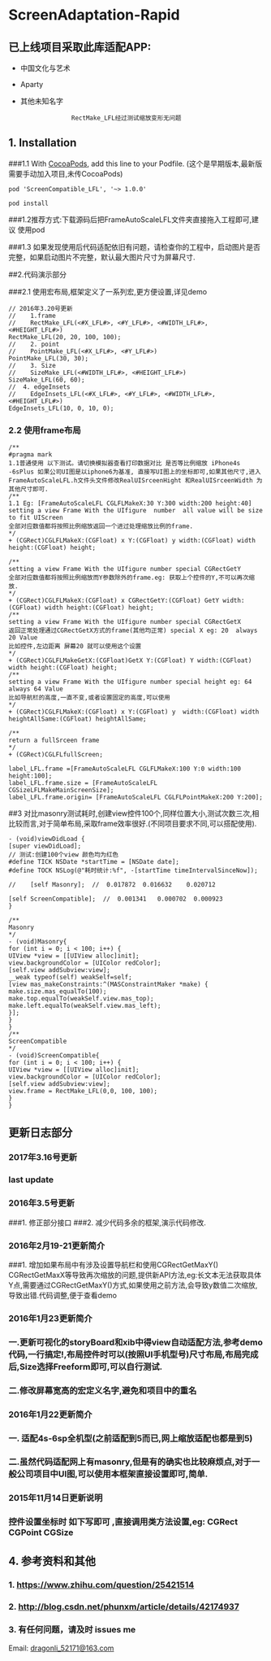 # ScreenAdaptation-Rapid 

## 已上线项目采取此库适配APP:


- 中国文化与艺术
- Aparty   

- 其他未知名字  




				    RectMake_LFL经过测试缩放变形无问题
				    
## 1. Installation   

###1.1   With [CocoaPods](http://cocoapods.org), add this line to your Podfile. (这个是早期版本,最新版需要手动加入项目,未传CocoaPods)

```
pod 'ScreenCompatible_LFL', '~> 1.0.0'

pod install 

```
###1.2推荐方式:下载源码后把FrameAutoScaleLFL文件夹直接拖入工程即可,建议 使用pod

###1.3 如果发现使用后代码适配依旧有问题，请检查你的工程中，启动图片是否完整，如果启动图片不完整，默认最大图片尺寸为屏幕尺寸.

##2.代码演示部分

###2.1 使用宏布局,框架定义了一系列宏,更方便设置,详见demo

```objc
// 2016年3.20号更新  
//    1.frame
//    RectMake_LFL(<#X_LFL#>, <#Y_LFL#>, <#WIDTH_LFL#>, <#HEIGHT_LFL#>)
RectMake_LFL(20, 20, 100, 100);
//    2. point
//    PointMake_LFL(<#X_LFL#>, <#Y_LFL#>)
PointMake_LFL(30, 30);
//    3. Size
//    SizeMake_LFL(<#WIDTH_LFL#>, <#HEIGHT_LFL#>)
SizeMake_LFL(60, 60);
//  4. edgeInsets
//    EdgeInsets_LFL(<#X_LFL#>, <#Y_LFL#>, <#WIDTH_LFL#>, <#HEIGHT_LFL#>)
EdgeInsets_LFL(10, 0, 10, 0);
```

### 2.2 使用frame布局

```objc
/**
#pragma mark  
1.1普通使用 以下测试。请切换模拟器查看打印数据对比 是否等比例缩放 iPhone4s -6sPlus 如果公司UI图是以iphone6为基准, 直接写UI图上的坐标即可,如果其他尺寸,进入FrameAutoScaleLFL.h文件头文件修改RealUISrceenHight 和RealUISrceenWidth 为其他尺寸即可.
/**
1.1 Eg: [FrameAutoScaleLFL CGLFLMakeX:30 Y:300 width:200 height:40]
setting a view Frame With the UIfigure  number  all value will be size to fit UIScreen
全部对应数值都将按照比例缩放返回一个进过处理缩放比例的frame.
*/
+ (CGRect)CGLFLMakeX:(CGFloat) x Y:(CGFloat) y width:(CGFloat) width height:(CGFloat) height;

/**
setting a view Frame With the UIfigure number special CGRectGetY
全部对应数值都将按照比例缩放而Y参数除外的frame.eg: 获取上个控件的Y,不可以再次缩放.
*/
+ (CGRect)CGLFLMakeX:(CGFloat) x CGRectGetY:(CGFloat) GetY width:(CGFloat) width height:(CGFloat) height;
/**
setting a view Frame With the UIfigure number special CGRectGetX
返回正常处理通过CGRectGetX方式的frame(其他均正常) special X eg: 20  always 20 Value
比如控件,左边距离 屏幕20 就可以使用这个设置
*/
+ (CGRect)CGLFLMakeGetX:(CGFloat)GetX Y:(CGFloat) Y width:(CGFloat) width height:(CGFloat) height;
/**
setting a view Frame With the UIfigure number special height eg: 64  always 64 Value
比如导航栏的高度,一直不变,或者设置固定的高度,可以使用
*/
+ (CGRect)CGLFLMakeX:(CGFloat) x Y:(CGFloat) y  width:(CGFloat) width heightAllSame:(CGFloat) heightAllSame;

/**
return a fullSrceen frame
*/
+ (CGRect)CGLFLfullScreen;

```
```objc
label_LFL.frame =[FrameAutoScaleLFL CGLFLMakeX:100 Y:0 width:100 height:100];
label_LFL.frame.size = [FrameAutoScaleLFL CGSizeLFLMakeMainScreenSize];
label_LFL.frame.origin= [FrameAutoScaleLFL CGLFLPointMakeX:200 Y:200];
```
##3  对比masonry测试耗时,创建view控件100个,同样位置大小,测试次数三次,相比较而言,对于简单布局,采取frame效率很好.(不同项目要求不同,可以搭配使用).

```objc
- (void)viewDidLoad {
[super viewDidLoad];
// 测试:创建100个view 颜色均为红色
#define TICK NSDate *startTime = [NSDate date];
#define TOCK NSLog(@"耗时统计:%f", -[startTime timeIntervalSinceNow]);

//    [self Masonry];  //  0.017872  0.016632    0.020712

[self ScreenCompatible];  //  0.001341   0.000702  0.000923 
}

/**
Masonry
*/
- (void)Masonry{
for (int i = 0; i < 100; i++) {
UIView *view = [[UIView alloc]init];
view.backgroundColor = [UIColor redColor];
[self.view addSubview:view];
__weak typeof(self) weakSelf=self;
[view mas_makeConstraints:^(MASConstraintMaker *make) {
make.size.mas_equalTo(100);
make.top.equalTo(weakSelf.view.mas_top);
make.left.equalTo(weakSelf.view.mas_left);
}];
}
}
/**
ScreenCompatible
*/
- (void)ScreenCompatible{
for (int i = 0; i < 100; i++) {
UIView *view = [[UIView alloc]init];
view.backgroundColor = [UIColor redColor];
[self.view addSubview:view];
view.frame = RectMake_LFL(0,0, 100, 100);
}
}
```

## 更新日志部分

### 2017年3.16号更新
###  last update  

### 2016年3.5号更新
###1. 修正部分接口
###2. 减少代码多余的框架,演示代码修改.

### 2016年2月19-21更新简介
###1. 增加如果布局中有涉及设置导航栏和使用CGRectGetMaxY() CGRectGetMaxX等导致再次缩放的问题,提供新API方法,eg:长文本无法获取具体Y点,需要通过CGRectGetMaxY()方式,如果使用之前方法,会导致y数值二次缩放,导致出错.代码调整,便于查看demo

### 2016年1月23更新简介

### 一.更新可视化的storyBoard和xib中得view自动适配方法,参考demo代码,一行搞定!,布局控件时可以(按照UI手机型号)尺寸布局,布局完成后,Size选择Freeform即可,可以自行测试.
### 二.修改屏幕宽高的宏定义名字,避免和项目中的重名


### 2016年1月22更新简介
### 一. 适配4s-6sp全机型(之前适配到5而已,网上缩放适配也都是到5)
### 二.虽然代码适配网上有masonry,但是有的确实也比较麻烦点,对于一般公司项目中UI图,可以使用本框架直接设置即可,简单.


### 2015年11月14日更新说明
### 控件设置坐标时 如下写即可 ,直接调用类方法设置,eg: CGRect CGPoint  CGSize

## 4. 参考资料和其他

### 1. https://www.zhihu.com/question/25421514

### 2. http://blog.csdn.net/phunxm/article/details/42174937

### 3. 有任何问题，请及时 issues me

Email:  dragonli_52171@163.com